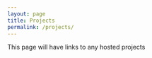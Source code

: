 ```yaml
---
layout: page
title: Projects
permalink: /projects/
---
```


This page will have links to any hosted projects
